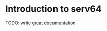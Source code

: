 # Introduction to serv64

TODO: write [great documentation](http://jacobian.org/writing/what-to-write/)

